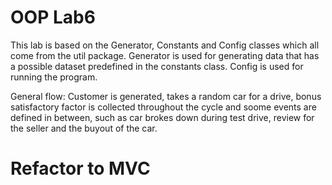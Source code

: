 # OOP Lab6

This lab is based on the Generator, Constants and Config classes which all come from the util package.
Generator is used for generating data that has a possible dataset predefined in the constants class.
Config is used for running the program.


General flow: Customer is generated, takes a random car for a drive, bonus satisfactory factor is collected throughout the cycle and soome events are defined in between, such as car brokes down during test drive, review for the seller and the buyout of the car.


# Refactor to MVC